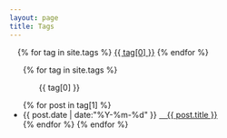 ```yaml
---
layout: page
title: Tags
---
```


<div id='tag_cloud'>
&emsp;{% for tag in site.tags %}
<a href="#{{ tag[0] }}" title="{{ tag[0] }}" rel="{{ tag[1].size }}">{{ tag[0] }}</a>
{% endfor %}
</div>

<ul class="listing">
{% for tag in site.tags %}
  <p class="listing-seperator" id="{{ tag[0] }}">&emsp;&emsp;{{ tag[0] }}</p>
{% for post in tag[1] %}
  <li class="listing-item">
  <time datetime="{{ post.date | date:"%Y-%m-%d" }}">{{ post.date | date:"%Y-%m-%d" }}</time> 
  <a href="{{ post.url }}" title="{{ post.title }}">&emsp;{{ post.title }}</a>
  </li>
{% endfor %}
{% endfor %}
</ul>

<script src="//cdnjs.cloudflare.com/ajax/libs/jquery/3.2.1/jquery.min.js" type="text/javascript" charset="utf-8"></script>
<script src="/assets/js/jquery-tagcloud.js" type="text/javascript" charset="utf-8"></script> 
<script language="javascript">
$.fn.tagcloud.defaults = {
    size: {start: 1, end: 1, unit: 'em'},
      color: {start: '#BDD9FF', end: '#3389FF'}
};

$(function () {
    $('#tag_cloud a').tagcloud();
});
</script>